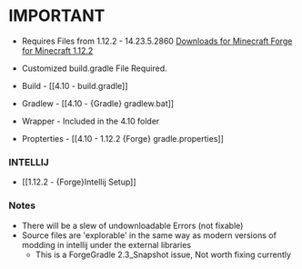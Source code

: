 # IMPORTANT
- Requires Files from 1.12.2 - 14.23.5.2860 [Downloads for Minecraft Forge for Minecraft 1.12.2](https://files.minecraftforge.net/net/minecraftforge/forge/index_1.12.2.html)
- Customized build.gradle File Required.

- Build - [[4.10 - build.gradle]]
- Gradlew - [[4.10 - {Gradle} gradlew.bat]]
- Wrapper - Included in the 4.10 folder 
- Propterties - [[4.10 - 1.12.2 {Forge} gradle.properties]]

### INTELLIJ
- [[1.12.2 - {Forge}Intellij Setup]]

### Notes
- There will be a slew of undownloadable Errors (not fixable)
- Source files are 'explorable' in the same way as modern versions of modding in intellij under the external libraries
	- This is a ForgeGradle 2.3_Snapshot issue, Not worth fixing currently